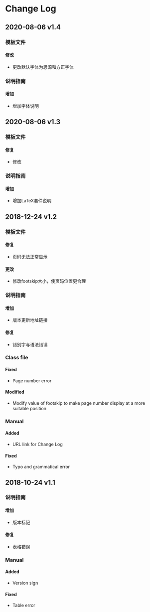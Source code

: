 # Change Log

## 2020-08-06 v1.4
### 模板文件
#### 修改
 - 更改默认字体为思源和方正字体
### 说明指南
#### 增加
 - 增加字体说明

## 2020-08-06 v1.3
### 模板文件
#### 修复
 - 修改
### 说明指南
#### 增加
 - 增加LaTeX套件说明

## 2018-12-24 v1.2
### 模板文件
#### 修复
 - 页码无法正常显示
#### 更改
 - 修改footskip大小，使页码位置更合理
### 说明指南
#### 增加
 - 版本更新地址链接
#### 修复
 - 错别字与语法错误

### Class file
#### Fixed
 - Page number error
#### Modified
 - Modify value of footskip to make page number display at a more suitable position
### Manual
#### Added
 - URL link for Change Log
#### Fixed
 - Typo and grammatical error

## 2018-10-24 v1.1
### 说明指南
#### 增加
 - 版本标记
#### 修复
 - 表格错误

### Manual
#### Added
 - Version sign
#### Fixed
 - Table error
